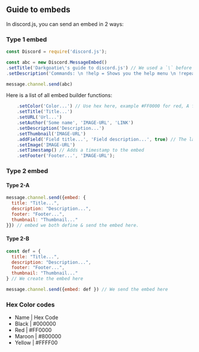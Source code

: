 ## Guide to embeds

In discord.js, you can send an embed in 2 ways:
### Type 1 embed
```js
const Discord = require('discord.js');

const abc = new Discord.MessageEmbed()
.setTitle('Darkgoatie\'s guide to discord.js') // We used a `\` before the `'`, for preventing it from creating a new string and breaking the command.
.setDescription('Commands: \n !help = Shows you the help menu \n !repeat <phrase> = Repeats something.') // `\n` means a new line, same function with the Enter button in your keyboard.

message.channel.send(abc)
```

Here is a list of all embed builder functions:

```js
	.setColor('Color...') // Use hex here, example #FF0000 for red, A few list of hex colors below
	.setTitle('Title...')
	.setURL('Url...')
	.setAuthor('Some name', 'IMAGE-URL', 'LINK')
	.setDescription('Description...')
	.setThumbnail('IMAGE-URL')
	.addField('Field title...', 'Field description...', true) // The last 'True' part means this field will be inline. You can use false/true in that field.
	.setImage('IMAGE-URL')
	.setTimestamp() // Adds a timestamp to the embed
	.setFooter('Footer...', 'IMAGE-URL');
```

### Type 2 embed
#### Type 2-A
```js
message.channel.send({embed: {
  title: "Title...",
  description: "Description...",
  footer: "Footer...",
  thumbnail: "Thumbnail..."
}}) // embed we both define & send the embed here.
```
#### Type 2-B
```js
const def = {
  title: "Title...",
  description: "Description...",
  footer: "Footer...",
  thumbnail: "Thumbnail..."
} // We create the embed here

message.channel.send({embed: def }) // We send the embed here
```
### Hex Color codes
- Name | Hex Code
- Black | #000000
- Red | #FF0000
- Maroon | #800000
- Yellow | #FFFF00
